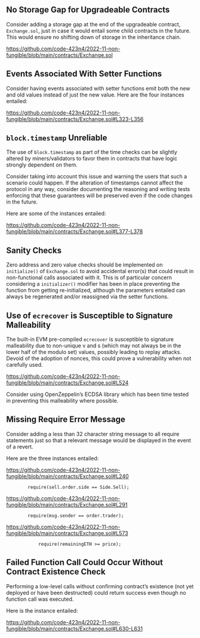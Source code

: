 ## No Storage Gap for Upgradeable Contracts
Consider adding a storage gap at the end of the upgradeable contract, `Exchange.sol`, just in case it would entail some child contracts in the future. This would ensure no shifting down of storage in the inheritance chain. 

https://github.com/code-423n4/2022-11-non-fungible/blob/main/contracts/Exchange.sol

## Events Associated With Setter Functions
Consider having events associated with setter functions emit both the new and old values instead of just the new value. Here are the four instances entailed:

https://github.com/code-423n4/2022-11-non-fungible/blob/main/contracts/Exchange.sol#L323-L356

## `block.timestamp` Unreliable
The use of `block.timestamp` as part of the time checks can be slightly altered by miners/validators to favor them in contracts that have logic strongly dependent on them.

Consider taking into account this issue and warning the users that such a scenario could happen. If the alteration of timestamps cannot affect the protocol in any way, consider documenting the reasoning and writing tests enforcing that these guarantees will be preserved even if the code changes in the future.

Here are some of the instances entailed:

https://github.com/code-423n4/2022-11-non-fungible/blob/main/contracts/Exchange.sol#L377-L378

## Sanity Checks
Zero address and zero value checks should be implemented on `initialize()` of `Exchange.sol`  to avoid accidental error(s) that could result in non-functional calls associated with it. This is of particular concern considering a `initializer()` modifier has been in place preventing the function from getting re-initialized, although the parameters entailed can always be regenerated and/or reassigned via the setter functions.

## Use of `ecrecover` is Susceptible to Signature Malleability
The built-in EVM pre-compiled `ecrecover` is susceptible to signature malleability due to non-unique v and s (which may not always be in the lower half of the modulo set) values, possibly leading to replay attacks. Devoid of the adoption of nonces, this could prove a vulnerability when not carefully used.

https://github.com/code-423n4/2022-11-non-fungible/blob/main/contracts/Exchange.sol#L524

Consider using OpenZeppelin’s ECDSA library which has been time tested in preventing this malleability where possible.

## Missing Require Error Message
Consider adding a less than 32 character string message to all require statements just so that a relevant message would be displayed in the event of a revert. 

Here are the three instances entailed:

https://github.com/code-423n4/2022-11-non-fungible/blob/main/contracts/Exchange.sol#L240

```
        require(sell.order.side == Side.Sell);
```
https://github.com/code-423n4/2022-11-non-fungible/blob/main/contracts/Exchange.sol#L291

```
        require(msg.sender == order.trader);
```
https://github.com/code-423n4/2022-11-non-fungible/blob/main/contracts/Exchange.sol#L573

```
            require(remainingETH >= price);
```
## Failed Function Call Could Occur Without Contract Existence Check
Performing a low-level calls without confirming contract’s existence (not yet deployed or have been destructed) could return success even though no function call was executed. 

Here is the instance entailed:

https://github.com/code-423n4/2022-11-non-fungible/blob/main/contracts/Exchange.sol#L630-L631

